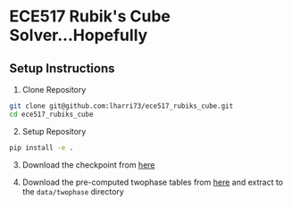 # ECE517 Rubik's Cube Solver...Hopefully

## Setup Instructions

1. Clone Repository

```bash
git clone git@github.com:lharri73/ece517_rubiks_cube.git
cd ece517_rubiks_cube
```

2. Setup Repository

```bash
pip install -e .
```

3. Download the checkpoint from [here](https://drive.google.com/file/d/1rg5s-dZmf1IuQAvfhk1-kJ9uzz3QBOpW/view?usp=share_link)

4. Download the pre-computed twophase tables from [here](https://drive.google.com/file/d/1eS9JVfxasUEZx7evKnnozKCm4dzDJiUx/view?usp=share_link) and extract to the `data/twophase` directory